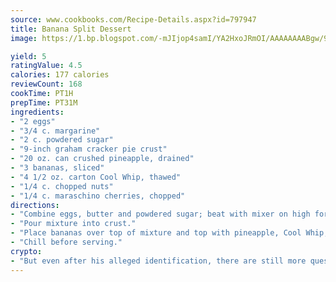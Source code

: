 ```yaml
---
source: www.cookbooks.com/Recipe-Details.aspx?id=797947
title: Banana Split Dessert
image: https://1.bp.blogspot.com/-mJIjop4samI/YA2HxoJRmOI/AAAAAAAABgw/9Q6cN5purxQQ0M3111-VxRXtHYk4x987wCLcBGAsYHQ/s320/19.png

yield: 5
ratingValue: 4.5
calories: 177 calories
reviewCount: 168
cookTime: PT1H
prepTime: PT31M
ingredients:
- "2 eggs"
- "3/4 c. margarine"
- "2 c. powdered sugar"
- "9-inch graham cracker pie crust"
- "20 oz. can crushed pineapple, drained"
- "3 bananas, sliced"
- "4 1/2 oz. carton Cool Whip, thawed"
- "1/4 c. chopped nuts"
- "1/4 c. maraschino cherries, chopped"
directions:
- "Combine eggs, butter and powdered sugar; beat with mixer on high for 10 minutes."
- "Pour mixture into crust."
- "Place bananas over top of mixture and top with pineapple, Cool Whip, nuts and cherries."
- "Chill before serving."
crypto:
- "But even after his alleged identification, there are still more questions than answers about the enigmatic creator of Bitcoin."
---
```

